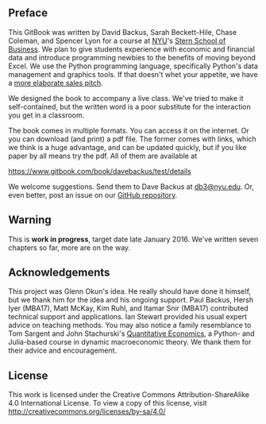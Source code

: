 ## Preface

This GitBook was written by David Backus, Sarah Beckett-Hile, Chase Coleman, and Spencer Lyon for a course at [NYU](http://www.nyu.edu/)'s [Stern School of Business](http://www.stern.nyu.edu/).  We plan to give students experience with economic and financial data and introduce programming newbies to the benefits of moving beyond Excel.  We use the Python programming language, specifically Python's data management and graphics tools.  If that doesn't whet your appetite, we have a [more elaborate sales pitch](http://databootcamp.nyuecon.com/bootcamp_faq/).   

We designed the book to accompany a live class.  We've tried to make it self-contained, but the written word is a poor substitute for the interaction you get in a classroom.  

The book comes in multiple formats.  You can access it on the internet.  Or you can download (and print) a pdf file.  The former comes with links, which we think is a huge advantage, and can be updated quickly, but if you like paper by all means try the pdf.  All of them are available at 

https://www.gitbook.com/book/davebackus/test/details

We welcome suggestions.  Send them to Dave Backus at [db3@nyu.edu](mailto:db3@nyu.edu).  Or, even better, post an issue on our [GitHub repository](https://github.com/DaveBackus/Data_Bootcamp_Book/issues).  


## Warning

This is **work in progress**, target date late January 2016.  We've written seven chapters so far, more are on the way.  


## Acknowledgements 

This project was Glenn Okun's idea.  He really should have done it himself, but we thank him for the idea and his ongoing support. Paul Backus, Hersh Iyer (MBA17), Matt McKay, Kim Ruhl, and Itamar Snir (MBA17) contributed technical support and applications.  Ian Stewart provided his usual expert advice on teaching methods.  You may also notice a family resemblance to Tom Sargent and John Stachurski's [Quantitative Economics](http://quant-econ.net/), a Python- and Julia-based course in dynamic macroeconomic theory.  We thank them for their advice and encouragement.   

## License 

This work is licensed under the Creative Commons Attribution-ShareAlike 4.0 International License. To view a copy of this license, visit http://creativecommons.org/licenses/by-sa/4.0/

